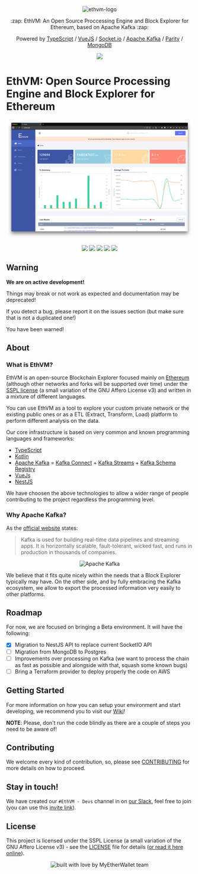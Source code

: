 <div align="center">
  <img src="https://raw.githubusercontent.com/enKryptIO/ethvm/master/.github/assets/logo.png" alt="ethvm-logo">
  <p>:zap: EthVM: An Open Source Proccessing Engine and Block Explorer for Ethereum, based on Apache Kafka :zap:</p>
  <p>Powered by <a href="https://www.typescriptlang.org/">TypeScript</a> / <a href="https://vuejs.org/">VueJS</a> / <a href="https://github.com/socketio/socket.io">Socket.io</a> / <a href="https://kafka.apache.org/">Apache Kafka</a> / <a href="https://github.com/paritytech/parity-ethereum">Parity</a> / <a href="https://github.com/mongodb/mongo">MongoDB</a> 
  <p><a href="https://travis-ci.org/EthVM/EthVM.svg?branch=develop""><img src="https://travis-ci.org/enKryptIO/ethvm.svg?branch=develop"/></a></p>
</div>

# EthVM: Open Source Processing Engine and Block Explorer for Ethereum

![Screenshot example](.github/assets/ethvm.png)

<p align="center">
  <img src="https://raw.githubusercontent.com/EthVM/ethvm/develop/.github/assets/capture-1.png" width="100" />
  <img src="https://raw.githubusercontent.com/EthVM/ethvm/develop/.github/assets/capture-2.png" width="100" />
  <img src="https://raw.githubusercontent.com/EthVM/ethvm/develop/.github/assets/capture-3.png" width="100" /> 
  <img src="https://raw.githubusercontent.com/EthVM/ethvm/develop/.github/assets/capture-4.png" width="100" />
  <img src="https://raw.githubusercontent.com/EthVM/ethvm/develop/.github/assets/capture-5.png" width="100" />
</p>

## Warning

**We are on active development!** 

Things may break or not work as expected and documentation may be deprecated! 

If you detect a bug, please report it on the issues section (but make sure that is not a duplicated one!)

You have been warned!

## About

### What is EthVM?

EthVM is an open-source Blockchain Explorer focused mainly on [Ethereum](https://www.ethereum.org/) (although other networks and forks will be supported over time) under the [SSPL license](https://www.mongodb.com/licensing/server-side-public-license) (a small variation of the GNU Affero License v3) and written in a mixture of different languages. 

You can use EthVM as a tool to explore your custom private network or the existing public ones or as a ETL (Extract, Transform, Load) platform to perform different analysis on the data. 

Our core infrastructure is based on very common and known programming languages and frameworks:

- [TypeScript](https://www.typescriptlang.org/)
- [Kotlin](https://kotlinlang.org/)
- [Apache Kafka](https://kafka.apache.org/) = [Kafka Connect](https://docs.confluent.io/current/connect/index.html) + [Kafka Streams](https://kafka.apache.org/documentation/streams/) + [Kafka Schema Registry](https://docs.confluent.io/current/schema-registry/docs/index.html)
- [VueJs](https://vuejs.org/)
- [NestJS](https://nestjs.com/)

We have choosen the above technologies to allow a wider range of people contributing to the project regardless the programming level.

### Why Apache Kafka?

As the [official website](https://kafka.apache.org/) states:

> Kafka is used for building real-time data pipelines and streaming apps. It is horizontally scalable, fault-tolerant, wicked fast, and runs in production in thousands of companies.

<div align="center">
  <img src="https://kafka.apache.org/images/kafka_diagram.png" alt="Apache Kafka" width="500" />
</div>

We believe that it fits quite nicely within the needs that a Block Explorer typically may have. On the other side, and by fully embracing the Kafka ecosystem, we allow to export the processed information very easily to other platforms.

## Roadmap

For now, we are focused on bringing a Beta environment. It will have the following:

- [x] Migration to NestJS API to replace current SocketIO API
- [ ] Migration from MongoDB to Postgres
- [ ] Improvements over processing on Kafka (we want to process the chain as fast as possible and alongside with that, squash some known bugs)
- [ ] Bring a Terraform provider to deploy properly the code on AWS

## Getting Started

For more information on how you can setup your environment and start developing, we recommend you to visit our [Wiki](https://github.com/EthVM/ethvm/wiki/)!

**NOTE**: Please, don't run the code blindly as there are a couple of steps you need to be aware of!

## Contributing

We welcome every kind of contribution, so, please see [CONTRIBUTING](.github/CONTRIBUTING.md) for more details on how to proceed.

## Stay in touch!

We have created our `#EthVM - Devs` channel in on [our Slack](https://myetherwallet.slack.com/), feel free to join (you can use this [invite link](https://join.slack.com/t/myetherwallet/shared_invite/enQtNTc2MjAxMzUxOTc0LWQwNzMzOWEzOGE0NzU2YjcwMDFhMjdlY2YwOWJhMWQ2YzNjZTU5MmFkMTZmYjllZTU1OWVmMmIxM2RkMTgwN2M)).

## License

This project is licensed under the SSPL License (a small variation of the GNU Affero License v3) - see the [LICENSE](LICENSE) file for details ([or read it here online](https://www.mongodb.com/licensing/server-side-public-license)).

<div align="center">
  <img src="https://forthebadge.com/images/badges/built-with-love.svg" alt="built with love by MyEtherWallet team" />
</div>

